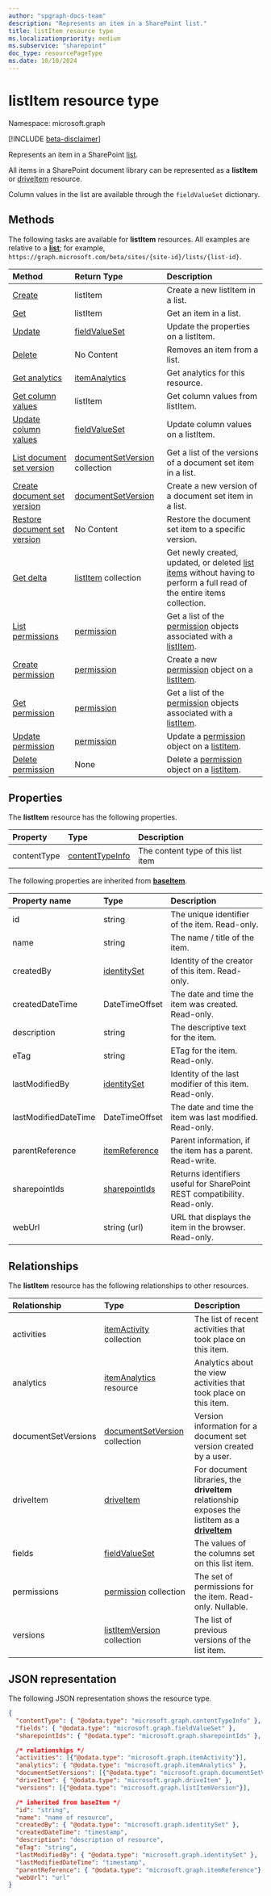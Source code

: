 ```yaml
---
author: "spgraph-docs-team"
description: "Represents an item in a SharePoint list."
title: listItem resource type
ms.localizationpriority: medium
ms.subservice: "sharepoint"
doc_type: resourcePageType
ms.date: 10/10/2024
---
```


# listItem resource type

Namespace: microsoft.graph

[!INCLUDE [beta-disclaimer](../../includes/beta-disclaimer.md)]

Represents an item in a SharePoint [list][].

All items in a SharePoint document library can be represented as a **listItem** or [driveItem][] resource.

Column values in the list are available through the `fieldValueSet` dictionary.

## Methods

The following tasks are available for **listItem** resources.
All examples are relative to a **[list][]**; for example, `https://graph.microsoft.com/beta/sites/{site-id}/lists/{list-id}`.

| Method                                                                   | Return Type                        | Description                                                               |
|:-------------------------------------------------------------------------|:-----------------------------------|:--------------------------------------------------------------------------|
| [Create][]                                                               | listItem                           | Create a new listItem in a list.                                          |
| [Get][]                                                                  | listItem                           | Get an item in a list.                                                    |
| [Update][]                                                               | [fieldValueSet][]                  | Update the properties on a listItem.                                      |
| [Delete][]                                                               | No Content                         | Removes an item from a list.                                              |
| [Get analytics][]                                                        | [itemAnalytics][]                  | Get analytics for this resource.                                          |
| [Get column values][Get]                                                 | listItem                           | Get column values from listItem.                                          |
| [Update column values][Update]                                           | [fieldValueSet][]                  | Update column values on a listItem.                                       |
| [List document set version](../api/listitem-list-documentsetversions.md)  | [documentSetVersion][] collection  | Get a list of the versions of a document set item in a list.              |
| [Create document set version](../api/listitem-post-documentsetversions.md) | [documentSetVersion][]             | Create a new version of a document set item in a list.                    |
| [Restore document set version](../api/documentsetversion-restore.md)       | No Content                         | Restore the document set item to a specific version.                      |
| [Get delta](../api/listitem-delta.md) | [listItem](../resources/listitem.md) collection | Get newly created, updated, or deleted [list items](../resources/listitem.md) without having to perform a full read of the entire items collection. |
| [List permissions](../api/listitem-list-permissions.md)| [permission](../resources/permission.md) |Get a list of the [permission](../resources/permission.md) objects associated with a [listItem](../resources/listitem.md).|
| [Create permission](../api/listitem-post-permissions.md)| [permission](../resources/permission.md) |Create a new [permission](../resources/permission.md) object on a [listItem](../resources/listitem.md).|
| [Get permission](../api/listitem-get-permissions.md)| [permission](../resources/permission.md) |Get a list of the [permission](../resources/permission.md) objects associated with a [listItem](../resources/listitem.md).|
| [Update permission](../api/listitem-update-permissions.md)| [permission](../resources/permission.md) |Update a [permission](../resources/permission.md) object on a [listItem](../resources/listitem.md).|
| [Delete permission](../api/listitem-delete-permissions.md)| None |Delete a [permission](../resources/permission.md) object on a [listItem](../resources/listitem.md).|

[Get]: ../api/listitem-get.md
[Get analytics]: ../api/itemanalytics-get.md
[Create]: ../api/listitem-create.md
[Delete]: ../api/listitem-delete.md
[Update]: ../api/listitem-update.md
[itemActivityStat]: itemactivitystat.md
[fieldValueSet]: fieldvalueset.md
[documentSetVersion]: documentsetversion.md

## Properties

The **listItem** resource has the following properties.

| Property    | Type                | Description                        |
| :---------- | :------------------ | :--------------------------------- |
| contentType | [contentTypeInfo][] | The content type of this list item |

The following properties are inherited from **[baseItem][]**.

| Property name        | Type              | Description                                                              |
| :------------------- | :---------------- | :----------------------------------------------------------------------- |
| id                   | string            | The unique identifier of the item. Read-only.                            |
| name                 | string            | The name / title of the item.                                            |
| createdBy            | [identitySet][]   | Identity of the creator of this item. Read-only.                         |
| createdDateTime      | DateTimeOffset    | The date and time the item was created. Read-only.                       |
| description          | string            | The descriptive text for the item.                                       |
| eTag                 | string            | ETag for the item. Read-only.                                            |
| lastModifiedBy       | [identitySet][]   | Identity of the last modifier of this item. Read-only.                   |
| lastModifiedDateTime | DateTimeOffset    | The date and time the item was last modified. Read-only.                 |
| parentReference      | [itemReference][] | Parent information, if the item has a parent. Read-write.                |
| sharepointIds        | [sharepointIds][] | Returns identifiers useful for SharePoint REST compatibility. Read-only. |
| webUrl               | string (url)      | URL that displays the item in the browser. Read-only.                    |

## Relationships

 The **listItem** resource has the following relationships to other resources.

| Relationship | Type                           | Description                                                                                        |
| :----------- | :----------------------------- | :------------------------------------------------------------------------------------------------- |
| activities   | [itemActivity][] collection    | The list of recent activities that took place on this item.                                        |
| analytics    | [itemAnalytics][] resource     | Analytics about the view activities that took place on this item.|
|documentSetVersions|[documentSetVersion](../resources/documentsetversion.md) collection| Version information for a document set version created by a user.|
| driveItem    | [driveItem][]                  | For document libraries, the **driveItem** relationship exposes the listItem as a **[driveItem][]** |
| fields       | [fieldValueSet][]              | The values of the columns set on this list item.                                                   |
| permissions  | [permission](permission.md) collection | The set of permissions for the item. Read-only. Nullable.                                          |
| versions     | [listItemVersion][] collection | The list of previous versions of the list item.                                                    |

## JSON representation

The following JSON representation shows the resource type.

<!--{
  "blockType": "resource",
  "keyProperty": "id",
  "baseType": "microsoft.graph.baseItem",
  "@odata.type": "microsoft.graph.listItem"
}-->

```json
{
  "contentType": { "@odata.type": "microsoft.graph.contentTypeInfo" },
  "fields": { "@odata.type": "microsoft.graph.fieldValueSet" },
  "sharepointIds": { "@odata.type": "microsoft.graph.sharepointIds" },

  /* relationships */
  "activities": [{"@odata.type": "microsoft.graph.itemActivity"}],
  "analytics": { "@odata.type": "microsoft.graph.itemAnalytics" },
  "documentSetVersions": [{"@odata.type": "microsoft.graph.documentSetVersion"}],
  "driveItem": { "@odata.type": "microsoft.graph.driveItem" },
  "versions": [{"@odata.type": "microsoft.graph.listItemVersion"}],

  /* inherited from baseItem */
  "id": "string",
  "name": "name of resource",
  "createdBy": { "@odata.type": "microsoft.graph.identitySet" },
  "createdDateTime": "timestamp",
  "description": "description of resource",
  "eTag": "string",
  "lastModifiedBy": { "@odata.type": "microsoft.graph.identitySet" },
  "lastModifiedDateTime": "timestamp",
  "parentReference": { "@odata.type": "microsoft.graph.itemReference"},
  "webUrl": "url"
}
```

[baseItem]: baseitem.md
[contentTypeInfo]: contenttypeinfo.md
[driveItem]: driveitem.md
[fieldValueSet]: fieldvalueset.md
[identitySet]: identityset.md
[itemActivity]: itemactivity.md
[itemAnalytics]: itemanalytics.md
[itemReference]: itemreference.md
[list]: list.md
[listItemVersion]: listitemversion.md
[sharepointIds]: sharepointids.md

<!--
{
  "type": "#page.annotation",
  "description": "",
  "keywords": "",
  "section": "documentation",
  "tocPath": "Resources/ListItem",
  "tocBookmarks": {
    "ListItem": "#"
  },
  "suppressions": []
}
-->
